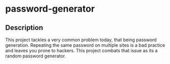 # password-generator

## Description
This project tackles a very common problem today, that being password generation. Repeating the same password on multiple sites is a bad practice and leaves you prone to hackers. This project combats that issue as its a random password generator. 
